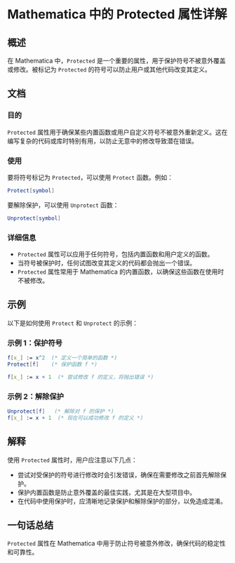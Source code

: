 <!--
Meta Description: # Mathematica 中的 Protected 属性详解 ## 概述 在 Mathematica 中，`Protected` 是一个重要的属性，用于保护符号不被意外覆盖或修改。被标记为 `Protected` 的符号可以防止用户或其他代码改变其定义。 ## 文档 ### 目的 `Protect...
Meta Keywords: protected, mathematica, protect, unprotect, 可以使用
-->

# Mathematica 中的 Protected 属性详解

## 概述
在 Mathematica 中，`Protected` 是一个重要的属性，用于保护符号不被意外覆盖或修改。被标记为 `Protected` 的符号可以防止用户或其他代码改变其定义。

## 文档
### 目的
`Protected` 属性用于确保某些内置函数或用户自定义符号不被意外重新定义。这在编写复杂的代码或库时特别有用，以防止无意中的修改导致潜在错误。

### 使用
要将符号标记为 `Protected`，可以使用 `Protect` 函数。例如：
```mathematica
Protect[symbol]
```
要解除保护，可以使用 `Unprotect` 函数：
```mathematica
Unprotect[symbol]
```

### 详细信息
- `Protected` 属性可以应用于任何符号，包括内置函数和用户定义的函数。
- 当符号被保护时，任何试图改变其定义的代码都会抛出一个错误。
- `Protected` 属性常用于 Mathematica 的内置函数，以确保这些函数在使用时不被修改。

## 示例
以下是如何使用 `Protect` 和 `Unprotect` 的示例：

### 示例 1：保护符号
```mathematica
f[x_] := x^2  (* 定义一个简单的函数 *)
Protect[f]    (* 保护函数 f *)

f[x_] := x + 1  (* 尝试修改 f 的定义，将抛出错误 *)
```

### 示例 2：解除保护
```mathematica
Unprotect[f]   (* 解除对 f 的保护 *)
f[x_] := x + 1  (* 现在可以成功修改 f 的定义 *)
```

## 解释
使用 `Protected` 属性时，用户应注意以下几点：
- 尝试对受保护的符号进行修改时会引发错误，确保在需要修改之前首先解除保护。
- 保护内置函数是防止意外覆盖的最佳实践，尤其是在大型项目中。
- 在代码中使用保护时，应清晰地记录保护和解除保护的部分，以免造成混淆。

## 一句话总结
`Protected` 属性在 Mathematica 中用于防止符号被意外修改，确保代码的稳定性和可靠性。